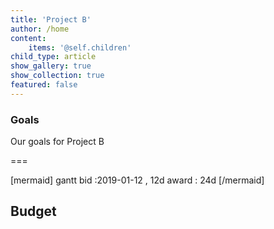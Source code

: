 ```yaml
---
title: 'Project B'
author: /home
content:
    items: '@self.children'
child_type: article
show_gallery: true
show_collection: true
featured: false
---
```


### Goals
Our goals for Project B

===

[mermaid]
gantt
    bid      :2019-01-12  , 12d
    award      : 24d
[/mermaid]


## Budget
